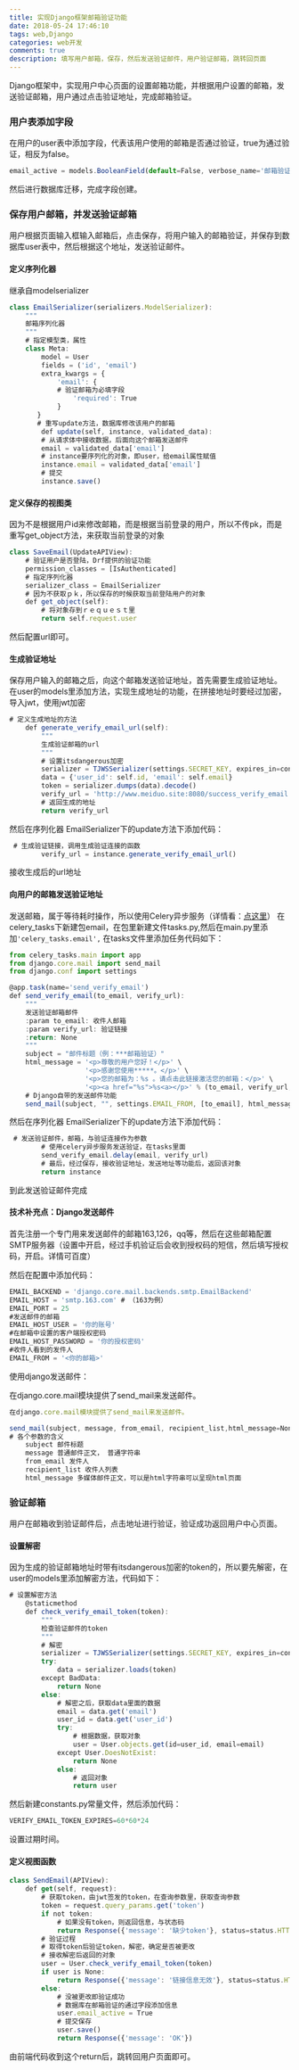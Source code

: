 ```yaml
---
title: 实现Django框架邮箱验证功能
date: 2018-05-24 17:46:10
tags: web,Django
categories: web开发
comments: true
description: 填写用户邮箱，保存，然后发送验证邮件，用户验证邮箱，跳转回页面
---
```

Django框架中，实现用户中心页面的设置邮箱功能，并根据用户设置的邮箱，发送验证邮箱，用户通过点击验证地址，完成邮箱验证。

### 用户表添加字段
在用户的user表中添加字段，代表该用户使用的邮箱是否通过验证，true为通过验证，相反为false。
``` javascript
email_active = models.BooleanField(default=False, verbose_name='邮箱验证状态')
```
然后进行数据库迁移，完成字段创建。

### 保存用户邮箱，并发送验证邮箱
用户根据页面输入框输入邮箱后，点击保存，将用户输入的邮箱验证，并保存到数据库user表中，然后根据这个地址，发送验证邮件。

#### 定义序列化器
继承自modelserializer
``` javascript
class EmailSerializer(serializers.ModelSerializer):
    """
    邮箱序列化器
    """
    # 指定模型类，属性
    class Meta:
        model = User
        fields = ('id', 'email')
        extra_kwargs = {
            'email': {
			# 验证邮箱为必填字段
                'required': True
            }
       }
	   # 重写update方法，数据库修改该用户的邮箱
		def update(self, instance, validated_data):
        # 从请求体中接收数据，后面向这个邮箱发送邮件
        email = validated_data['email']
        # instance要序列化的对象，即user，给email属性赋值
        instance.email = validated_data['email']
        # 提交
        instance.save()
```

#### 定义保存的视图类
因为不是根据用户id来修改邮箱，而是根据当前登录的用户，所以不传pk，而是重写get_object方法，来获取当前登录的对象
``` javascript
class SaveEmail(UpdateAPIView):
    # 验证用户是否登陆，Drf提供的验证功能
    permission_classes = [IsAuthenticated]
    # 指定序列化器
    serializer_class = EmailSerializer
    # 因为不获取ｐｋ，所以保存的时候获取当前登陆用户的对象
    def get_object(self):
        # 将对象存到ｒｅｑｕｅｓｔ里
        return self.request.user
```
然后配置url即可。

#### 生成验证地址
保存用户输入的邮箱之后，向这个邮箱发送验证地址，首先需要生成验证地址。
在user的models里添加方法，实现生成地址的功能，在拼接地址时要经过加密，导入jwt，使用jwt加密

``` javascript
# 定义生成地址的方法
    def generate_verify_email_url(self):
        """
        生成验证邮箱的url
        """
        # 设置itsdangerous加密
        serializer = TJWSSerializer(settings.SECRET_KEY, expires_in=constants.VERIFY_EMAIL_TOKEN_EXPIRES)
        data = {'user_id': self.id, 'email': self.email}
        token = serializer.dumps(data).decode()
        verify_url = 'http://www.meiduo.site:8080/success_verify_email.html?token=' + token
        # 返回生成的地址
        return verify_url
```
然后在序列化器 EmailSerializer下的update方法下添加代码：

``` javascript
 # 生成验证链接，调用生成验证连接的函数
        verify_url = instance.generate_verify_email_url()
```
接收生成后的url地址

#### 向用户的邮箱发送验证地址
发送邮箱，属于等待耗时操作，所以使用Celery异步服务（详情看：[点这里](https://zypuu.github.io/2018/08/20/%E5%85%B3%E4%BA%8ECelery%E7%9A%84%E5%BC%82%E6%AD%A5%E6%9C%8D%E5%8A%A1%E4%BD%BF%E7%94%A8/)）
在celery_tasks下新建包email，在包里新建文件tasks.py,然后在main.py里添加`'celery_tasks.email',`
在tasks文件里添加任务代码如下：

``` javascript
from celery_tasks.main import app
from django.core.mail import send_mail
from django.conf import settings

@app.task(name='send_verify_email')
def send_verify_email(to_email, verify_url):
    """
    发送验证邮箱邮件
    :param to_email: 收件人邮箱
    :param verify_url: 验证链接
    :return: None
    """
    subject = "邮件标题（例：***邮箱验证）"
    html_message = '<p>尊敬的用户您好！</p>' \
                   '<p>感谢您使用*****。</p>' \
                   '<p>您的邮箱为：%s 。请点击此链接激活您的邮箱：</p>' \
                   '<p><a href="%s">%s<a></p>' % (to_email, verify_url, verify_url)
	# Django自带的发送邮件功能 
    send_mail(subject, "", settings.EMAIL_FROM, [to_email], html_message=html_message)
```
然后在序列化器 EmailSerializer下的update方法下添加代码：

``` javascript
 # 发送验证邮件，邮箱，与验证连接作为参数
        # 使用celery异步服务发送验证，在tasks里面
        send_verify_email.delay(email, verify_url)
        # 最后，经过保存，接收验证地址，发送地址等功能后，返回该对象
        return instance
```
到此发送验证邮件完成

#### 技术补充点：Django发送邮件
首先注册一个专门用来发送邮件的邮箱163,126，qq等，然后在这些邮箱配置SMTP服务器（设置中开启，经过手机验证后会收到授权码的短信，然后填写授权码，开启。详情可百度）

然后在配置中添加代码：

``` javascript
EMAIL_BACKEND = 'django.core.mail.backends.smtp.EmailBackend'
EMAIL_HOST = 'smtp.163.com' # （163为例）
EMAIL_PORT = 25
#发送邮件的邮箱
EMAIL_HOST_USER = '你的账号'
#在邮箱中设置的客户端授权密码
EMAIL_HOST_PASSWORD = '你的授权密码'
#收件人看到的发件人
EMAIL_FROM = '<你的邮箱>'
```
使用django发送邮件：

在django.core.mail模块提供了send_mail来发送邮件。

``` javascript
在django.core.mail模块提供了send_mail来发送邮件。

send_mail(subject, message, from_email, recipient_list,html_message=None)
# 各个参数的含义
	subject 邮件标题
	message 普通邮件正文， 普通字符串
	from_email 发件人
	recipient_list 收件人列表
	html_message 多媒体邮件正文，可以是html字符串可以呈现html页面
```

### 验证邮箱
用户在邮箱收到验证邮件后，点击地址进行验证，验证成功返回用户中心页面。

#### 设置解密

因为生成的验证邮箱地址时带有itsdangerous加密的token的，所以要先解密，在user的models里添加解密方法，代码如下：

``` javascript
# 设置解密方法
    @staticmethod
    def check_verify_email_token(token):
        """
        检查验证邮件的token
        """
        # 解密
        serializer = TJWSSerializer(settings.SECRET_KEY, expires_in=constants.VERIFY_EMAIL_TOKEN_EXPIRES)
        try:
            data = serializer.loads(token)
        except BadData:
            return None
        else:
            # 解密之后，获取data里面的数据
            email = data.get('email')
            user_id = data.get('user_id')
            try:
                # 根据数据，获取对象
                user = User.objects.get(id=user_id, email=email)
            except User.DoesNotExist:
                return None
            else:
                # 返回对象
                return user
```

然后新建constants.py常量文件，然后添加代码：

``` javascript
VERIFY_EMAIL_TOKEN_EXPIRES=60*60*24
```
设置过期时间。

#### 定义视图函数

``` javascript
class SendEmail(APIView):
    def get(self, request):
        # 获取token，由jwt签发的token，在查询参数里，获取查询参数
        token = request.query_params.get('token')
        if not token:
            # 如果没有token，则返回信息，与状态码
            return Response({'message': '缺少token'}, status=status.HTTP_400_BAD_REQUEST)
        # 验证过程
        # 取得token后验证token，解密，确定是否被更改
        # 接收解密后返回的对象
        user = User.check_verify_email_token(token)
        if user is None:
            return Response({'message': '链接信息无效'}, status=status.HTTP_400_BAD_REQUEST)
        else:
            # 没被更改即验证成功
            # 数据库在邮箱验证的通过字段添加信息
            user.email_active = True
            # 提交保存
            user.save()
            return Response({'message': 'OK'})
```
由前端代码收到这个return后，跳转回用户页面即可。




